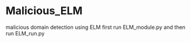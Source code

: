 # Malicious_ELM
malicious domain detection using ELM
first run ELM_module.py
and then run ELM_run.py
